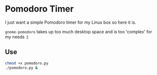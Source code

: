 # Pomodoro Timer

I just want a simple Pomodoro timer for my Linux box so here it is. 

`gnome-pomodoro` takes up too much desktop space and is too 'complex' for my needs :)

## Use

```bash
chmod +x pomodoro.py
./pomodoro.py &

```
